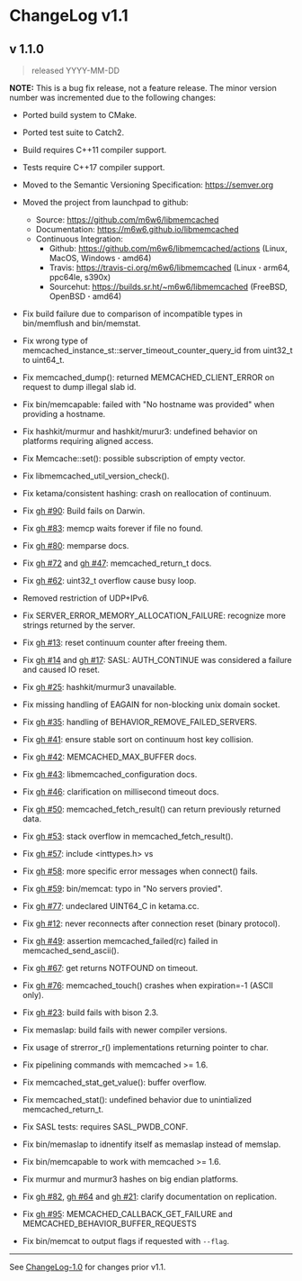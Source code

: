 # ChangeLog v1.1

## v 1.1.0

> released YYYY-MM-DD

**NOTE:**
This is a bug fix release, not a feature release. The minor version number
was incremented due to the following changes:

* Ported build system to CMake.
* Ported test suite to Catch2.
* Build requires C++11 compiler support.
* Tests require C++17 compiler support.
* Moved to the Semantic Versioning Specification: https://semver.org
* Moved the project from launchpad to github:
    * Source: https://github.com/m6w6/libmemcached
    * Documentation: https://m6w6.github.io/libmemcached
    * Continuous Integration:
        * Github: https://github.com/m6w6/libmemcached/actions (Linux, MacOS, Windows **·** amd64)
        * Travis: https://travis-ci.org/m6w6/libmemcached (Linux **·** arm64, ppc64le, s390x)
        * Sourcehut: https://builds.sr.ht/~m6w6/libmemcached (FreeBSD, OpenBSD **·** amd64)


* Fix build failure due to comparison of incompatible types in bin/memflush and bin/memstat.
* Fix wrong type of memcached_instance_st::server_timeout_counter_query_id from uint32_t to uint64_t.
* Fix memcached_dump():
  returned MEMCACHED_CLIENT_ERROR on request to dump illegal slab id.
* Fix bin/memcapable:
  failed with "No hostname was provided" when providing a hostname.
* Fix hashkit/murmur and hashkit/murur3:
  undefined behavior on platforms requiring aligned access.
* Fix Memcache::set():
  possible subscription of empty vector.
* Fix libmemcached_util_version_check().
* Fix ketama/consistent hashing:
  crash on reallocation of continuum.
* Fix [gh #90](https://github.com/m6w6/libmemcached/issues/90):
  Build fails on Darwin.
* Fix [gh #83](https://github.com/m6w6/libmemcached/issues/83):
  memcp waits forever if file no found.
* Fix [gh #80](https://github.com/m6w6/libmemcached/issues/80):
  memparse docs.
* Fix [gh #72](https://github.com/m6w6/libmemcached/issues/72)
  and [gh #47](https://github.com/m6w6/libmemcached/issues/47):
  memcached_return_t docs.
* Fix [gh #62](https://github.com/m6w6/libmemcached/issues/62):
  uint32_t overflow cause busy loop.
* Removed restriction of UDP+IPv6.
* Fix SERVER_ERROR_MEMORY_ALLOCATION_FAILURE:
  recognize more strings returned by the server.
* Fix [gh #13](https://github.com/m6w6/libmemcached/issues/13):
  reset continuum counter after freeing them.
* Fix [gh #14](https://github.com/m6w6/libmemcached/issues/14)
  and [gh #17](https://github.com/m6w6/libmemcached/issues/17):
  SASL: AUTH_CONTINUE was considered a failure and caused IO reset.
* Fix [gh #25](https://github.com/m6w6/libmemcached/issues/25):
  hashkit/murmur3 unavailable.
* Fix missing handling of EAGAIN for non-blocking unix domain socket.
* Fix [gh #35](https://github.com/m6w6/libmemcached/issues/35):
  handling of BEHAVIOR_REMOVE_FAILED_SERVERS.
* Fix [gh #41](https://github.com/m6w6/libmemcached/issues/41):
  ensure stable sort on continuum host key collision.
* Fix [gh #42](https://github.com/m6w6/libmemcached/issues/42):
  MEMCACHED_MAX_BUFFER docs.
* Fix [gh #43](https://github.com/m6w6/libmemcached/issues/43):
  libmemcached_configuration docs.
* Fix [gh #46](https://github.com/m6w6/libmemcached/issues/46):
  clarification on millisecond timeout docs.
* Fix [gh #50](https://github.com/m6w6/libmemcached/issues/50):
  memcached_fetch_result() can return previously returned data.
* Fix [gh #53](https://github.com/m6w6/libmemcached/issues/53):
  stack overflow in memcached_fetch_result().
* Fix [gh #57](https://github.com/m6w6/libmemcached/issues/57):
  include <inttypes.h> vs <cinttypes>
* Fix [gh #58](https://github.com/m6w6/libmemcached/issues/58):
  more specific error messages when connect() fails.
* Fix [gh #59](https://github.com/m6w6/libmemcached/issues/59):
  bin/memcat: typo in "No servers provied".
* Fix [gh #77](https://github.com/m6w6/libmemcached/issues/77):
  undeclared UINT64_C in ketama.cc.
* Fix [gh #12](https://github.com/m6w6/libmemcached/issues/12):
  never reconnects after connection reset (binary protocol).
* Fix [gh #49](https://github.com/m6w6/libmemcached/issues/49):
  assertion memcached_failed(rc) failed in memcached_send_ascii().
* Fix [gh #67](https://github.com/m6w6/libmemcached/issues/67):
  get returns NOTFOUND on timeout.
* Fix [gh #76](https://github.com/m6w6/libmemcached/issues/76):
  memcached_touch() crashes when expiration=-1 (ASCII only).
* Fix [gh #23](https://github.com/m6w6/libmemcached/issues/23):
  build fails with bison 2.3.
* Fix memaslap: build fails with newer compiler versions.
* Fix usage of strerror_r() implementations returning pointer to char.
* Fix pipelining commands with memcached >= 1.6.
* Fix memcached_stat_get_value(): buffer overflow.
* Fix memcached_stat(): undefined behavior due to unintialized memcached_return_t.
* Fix SASL tests: requires SASL_PWDB_CONF.
* Fix bin/memaslap to idnentify itself as memaslap instead of memslap.
* Fix bin/memcapable to work with memcached >= 1.6.
* Fix murmur and murmur3 hashes on big endian platforms.
* Fix [gh #82](https://github.com/m6w6/libmemcached/issues/82),
  [gh #64](https://github.com/m6w6/libmemcached/issues/64) and
  [gh #21](https://github.com/m6w6/libmemcached/issues/21):
  clarify documentation on replication.
* Fix [gh #95](https://github.com/m6w6/libmemcached/issues/95):
  MEMCACHED_CALLBACK_GET_FAILURE and MEMCACHED_BEHAVIOR_BUFFER_REQUESTS
* Fix bin/memcat to output flags if requested with `--flag`.

---

See [ChangeLog-1.0](./ChangeLog-1.0.md) for changes prior v1.1.

